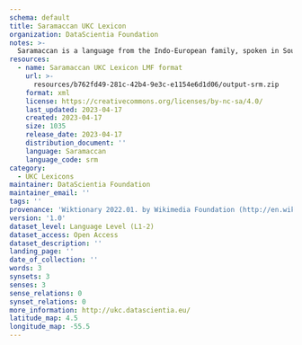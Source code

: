 ```yaml
---
schema: default
title: Saramaccan UKC Lexicon
organization: DataScientia Foundation
notes: >-
  Saramaccan is a language from the Indo-European family, spoken in South America. The UKC Lexicon of Saramaccan is represented as a lexico-semantic network. It consists of words, word senses, synsets, as well as sense-level and synset-level relationships.
resources:
  - name: Saramaccan UKC Lexicon LMF format
    url: >-
      resources/b762fd49-281c-42b4-9e3c-e1154e6d1d06/output-srm.zip
    format: xml
    license: https://creativecommons.org/licenses/by-nc-sa/4.0/
    last_updated: 2023-04-17
    created: 2023-04-17
    size: 1035
    release_date: 2023-04-17
    distribution_document: ''
    language: Saramaccan
    language_code: srm
category:
  - UKC Lexicons
maintainer: DataScientia Foundation
maintainer_email: ''
tags: ''
provenance: 'Wiktionary 2022.01. by Wikimedia Foundation (http://en.wiktionary.org); CogNet 2.1 by Khuyagbaatar Batsuren, National University of Mongolia (http://cognet.ukc.disi.unitn.it); KinDiv: Kinship Diversity 1.0 by Temuulen Khishigsuren (http://ukc.disi.unitn.it/index.php/kinship/); Princeton WordNet 2.1 by Princeton University (https://wordnet.princeton.edu)'
version: '1.0'
dataset_level: Language Level (L1-2)
dataset_access: Open Access
dataset_description: ''
landing_page: ''
date_of_collection: ''
words: 3
synsets: 3
senses: 3
sense_relations: 0
synset_relations: 0
more_information: http://ukc.datascientia.eu/
latitude_map: 4.5
longitude_map: -55.5
---
```

